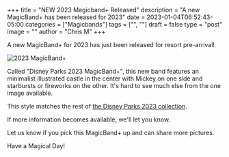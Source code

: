 +++
title = "NEW 2023 Magicband+ Released"
description = "A new MagicBand+ has been released for 2023"
date = 2023-01-04T06:52:43-05:00
categories = ["Magicbands"]
tags = ["", ""]
draft = false
type = "post"
image = ""
author = "Chris M"
+++

A new MagicBand+ for 2023 has just been released for resort pre-arrival!

<!--more-->

![2023 MagicBand+](https://cdn-ssl.s7.dsitpr.go.com/is/image/DisneyParks/400952917812)

Called "Disney Parks 2023 MagicBand+", this new band features an minimalist
illustrated castle in the center with Mickey on one side and starbursts or
fireworks on the other. It's hard to see much else from the one image available.

This style matches the rest of [the Disney Parks 2023 collection][1].

If more information becomes available, we'll let you know.

Let us know if you pick this MagicBand+ up and can share more pictures.

Have a Magical Day!

[1]: https://www.shopdisney.com/collections/disney-parks-dated-collection/
